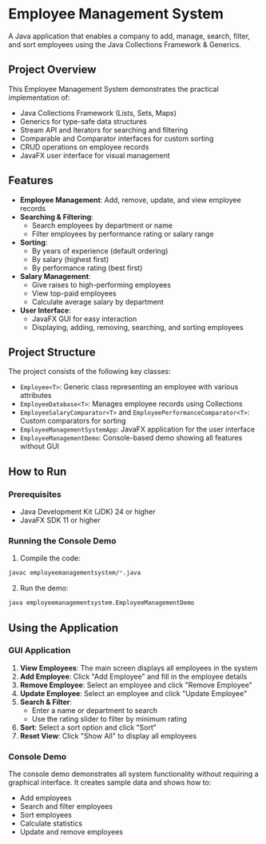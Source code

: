 # Employee Management System

A Java application that enables a company to add, manage, search, filter, and sort employees using the Java Collections Framework & Generics.

## Project Overview

This Employee Management System demonstrates the practical implementation of:
- Java Collections Framework (Lists, Sets, Maps)
- Generics for type-safe data structures
- Stream API and Iterators for searching and filtering
- Comparable and Comparator interfaces for custom sorting
- CRUD operations on employee records
- JavaFX user interface for visual management

## Features

- **Employee Management**: Add, remove, update, and view employee records
- **Searching & Filtering**: 
  - Search employees by department or name
  - Filter employees by performance rating or salary range
- **Sorting**:
  - By years of experience (default ordering)
  - By salary (highest first)
  - By performance rating (best first)
- **Salary Management**:
  - Give raises to high-performing employees
  - View top-paid employees
  - Calculate average salary by department
- **User Interface**:
  - JavaFX GUI for easy interaction
  - Displaying, adding, removing, searching, and sorting employees

## Project Structure

The project consists of the following key classes:

- `Employee<T>`: Generic class representing an employee with various attributes
- `EmployeeDatabase<T>`: Manages employee records using Collections
- `EmployeeSalaryComparator<T>` and `EmployeePerformanceComparator<T>`: Custom comparators for sorting
- `EmployeeManagementSystemApp`: JavaFX application for the user interface
- `EmployeeManagementDemo`: Console-based demo showing all features without GUI

## How to Run

### Prerequisites

- Java Development Kit (JDK) 24 or higher
- JavaFX SDK 11 or higher



### Running the Console Demo

1. Compile the code:
```bash
javac employeemanagementsystem/*.java
```

2. Run the demo:
```bash
java employeemanagementsystem.EmployeeManagementDemo
```

## Using the Application

### GUI Application

1. **View Employees**: The main screen displays all employees in the system
2. **Add Employee**: Click "Add Employee" and fill in the employee details
3. **Remove Employee**: Select an employee and click "Remove Employee"
4. **Update Employee**: Select an employee and click "Update Employee"
5. **Search & Filter**:
   - Enter a name or department to search
   - Use the rating slider to filter by minimum rating
6. **Sort**: Select a sort option and click "Sort"
7. **Reset View**: Click "Show All" to display all employees

### Console Demo

The console demo demonstrates all system functionality without requiring a graphical interface. It creates sample data and shows how to:

- Add employees
- Search and filter employees
- Sort employees
- Calculate statistics
- Update and remove employees



